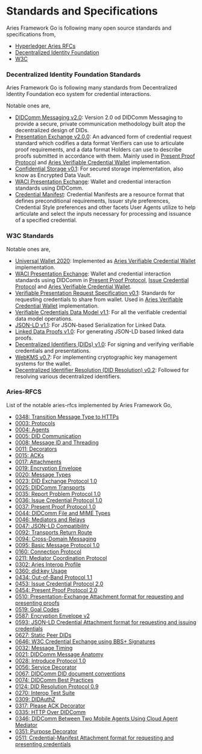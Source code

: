 # Standards and Specifications

Aries Framework Go is following many open source standards and specifications from,

- [Hyperledger Aries RFCs](https://github.com/markcryptohash/aries-rfcs)
- [Decentralized Identity Foundation](https://identity.foundation/)
- [W3C](https://www.w3.org/)


### Decentralized Identity Foundation Standards

Aries Framework Go is following many standards from Decentralized Identity Foundation eco system for credential interactions.

Notable ones are,
* [DIDComm Messaging v2.0](https://identity.foundation/didcomm-messaging/spec/): Version 2.0 od DIDComm Messaging to provide a secure, private communication methodology built atop the decentralized design of DIDs.  
* [Presentation Exchange v2.0.0](https://identity.foundation/presentation-exchange/): An advanced form of credential request standard which codifies a data format Verifiers can use to articulate proof requirements, and a data format Holders can use to describe proofs submitted in accordance with them.
Mainly used in [Present Proof Protocol](00_what_is_hl_aries.md#8-presentproof-protocol) and [Aries Verifiable Credential Wallet](../vc_wallet.md) implementation.
* [Confidential Storage v0.1](https://identity.foundation/confidential-storage/): For secured storage implementation, also know as Encrypted Data Vault. 
* [WACI Presentation Exchange](https://identity.foundation/waci-presentation-exchange/): Wallet and credential interaction standards using DIDComm.
* [Credential Manifest](https://identity.foundation/credential-manifest/): Credential Manifests are a resource format that defines preconditional requirements, Issuer style preferences, Credential Style preferences and other facets User Agents utilize to help articulate and select the inputs necessary for processing and issuance of a specified credential.

### W3C Standards

Notable ones are,
 * [Universal Wallet 2020](https://w3c-ccg.github.io/universal-wallet-interop-spec/): Implemented as [Aries Verifiable Credential Wallet](../vc_wallet.md) implementation. 
 * [WACI Presentation Exchange](https://identity.foundation/waci-presentation-exchange/): Wallet and credential interaction standards 
 using DIDComm in [Present Proof Protocol](00_what_is_hl_aries.md#8-presentproof-protocol), [Issue Credential Protocol](00_what_is_hl_aries.md#3-issuecredential-protocol) and [Aries Verifiable Credential Wallet](../vc_wallet.md).
 * [Verifiable Presentation Request Specification v0.1](https://w3c-ccg.github.io/vp-request-spec/): Standards for requesting credentials to share from wallet. Used in [Aries Verifiable Credential Wallet](../vc_wallet.md) implementation.
 * [Verifiable Credentials Data Model v1.1](https://www.w3.org/TR/vc-data-model/): For all the verifiable credential data model operations.
 * [JSON-LD v1.1](https://w3c.github.io/json-ld-syntax/): For JSON-based Serialization for Linked Data.
 * [Linked Data Proofs v1.0](https://w3c-ccg.github.io/ld-proofs/): For generating JSON-LD based linked data proofs.
 * [Decentralized Identifiers (DIDs) v1.0](https://w3c.github.io/did-core/): For signing and verifying verifiable credentials and presentations.
 * [WebKMS v0.7](https://w3c-ccg.github.io/webkms/): For implementing cryptographic key management systems for the wallet.
 * [Decentralized Identifier Resolution (DID Resolution) v0.2](https://w3c-ccg.github.io/did-resolution/): Followed for resolving various decentralized identifiers. 


### Aries-RFCS

List of the notable aries-rfcs implemented by Aries Framework Go,
* [0348: Transition Message Type to HTTPs](https://github.com/markcryptohash/aries-rfcs/blob/main/https://github.com/markcryptohash/aries-rfcs/blob/main/features/0348-transition-msg-type-to-https/README.md)
* [0003: Protocols](https://github.com/markcryptohash/aries-rfcs/blob/main/concepts/0003-protocols/README.md) 
* [0004: Agents](https://github.com/markcryptohash/aries-rfcs/blob/main/concepts/0004-agents/README.md)
* [0005: DID Communication](https://github.com/markcryptohash/aries-rfcs/blob/main/concepts/0005-didcomm/README.md)
* [0008: Message ID and Threading](https://github.com/markcryptohash/aries-rfcs/blob/main/concepts/0008-message-id-and-threading/README.md) 
* [0011: Decorators](https://github.com/markcryptohash/aries-rfcs/blob/main/concepts/0011-decorators/README.md) 
* [0015: ACKs](https://github.com/markcryptohash/aries-rfcs/blob/main/features/0015-acks/README.md) 
* [0017: Attachments](https://github.com/markcryptohash/aries-rfcs/blob/main/concepts/0017-attachments/README.md) 
* [0019: Encryption Envelope](https://github.com/markcryptohash/aries-rfcs/blob/main/features/0019-encryption-envelope/README.md) 
* [0020: Message Types](https://github.com/markcryptohash/aries-rfcs/blob/main/concepts/0020-message-types/README.md) 
* [0023: DID Exchange Protocol 1.0](https://github.com/markcryptohash/aries-rfcs/blob/main/features/0023-did-exchange/README.md) 
* [0025: DIDComm Transports](https://github.com/markcryptohash/aries-rfcs/blob/main/features/0025-didcomm-transports/README.md) 
* [0035: Report Problem Protocol 1.0](https://github.com/markcryptohash/aries-rfcs/blob/main/features/0035-report-problem/README.md) 
* [0036: Issue Credential Protocol 1.0](https://github.com/markcryptohash/aries-rfcs/blob/main/features/0036-issue-credential/README.md) 
* [0037: Present Proof Protocol 1.0](https://github.com/markcryptohash/aries-rfcs/blob/main/features/0037-present-proof/README.md) 
* [0044: DIDComm File and MIME Types](https://github.com/markcryptohash/aries-rfcs/blob/main/features/0044-didcomm-file-and-mime-types/README.md) 
* [0046: Mediators and Relays](https://github.com/markcryptohash/aries-rfcs/blob/main/concepts/0046-mediators-and-relays/README.md) 
* [0047: JSON-LD Compatibility](https://github.com/markcryptohash/aries-rfcs/blob/main/concepts/0047-json-ld-compatibility/README.md) 
* [0092: Transports Return Route](https://github.com/markcryptohash/aries-rfcs/blob/main/features/0092-transport-return-route/README.md) 
* [0094: Cross-Domain Messaging](https://github.com/markcryptohash/aries-rfcs/blob/main/concepts/0094-cross-domain-messaging/README.md) 
* [0095: Basic Message Protocol 1.0](https://github.com/markcryptohash/aries-rfcs/blob/main/features/0095-basic-message/README.md) 
* [0160: Connection Protocol](https://github.com/markcryptohash/aries-rfcs/blob/main/features/0160-connection-protocol/README.md) 
* [0211: Mediator Coordination Protocol](https://github.com/markcryptohash/aries-rfcs/blob/main/features/0211-route-coordination/README.md) 
* [0302: Aries Interop Profile](https://github.com/markcryptohash/aries-rfcs/blob/main/concepts/0302-aries-interop-profile/README.md) 
* [0360: did:key Usage](https://github.com/markcryptohash/aries-rfcs/blob/main/features/0360-use-did-key/README.md) 
* [0434: Out-of-Band Protocol 1.1](https://github.com/markcryptohash/aries-rfcs/blob/main/features/0434-outofband/README.md) 
* [0453: Issue Credential Protocol 2.0](https://github.com/markcryptohash/aries-rfcs/blob/main/features/0453-issue-credential-v2/README.md) 
* [0454: Present Proof Protocol 2.0](https://github.com/markcryptohash/aries-rfcs/blob/main/features/0454-present-proof-v2/README.md) 
* [0510: Presentation-Exchange Attachment format for requesting and presenting proofs](https://github.com/markcryptohash/aries-rfcs/blob/main/features/0510-dif-pres-exch-attach/README.md) 
* [0519: Goal Codes](https://github.com/markcryptohash/aries-rfcs/blob/main/concepts/0519-goal-codes/README.md) 
* [0587: Encryption Envelope v2](https://github.com/markcryptohash/aries-rfcs/blob/main/features/0587-encryption-envelope-v2/README.md) 
* [0593: JSON-LD Credential Attachment format for requesting and issuing credentials](https://github.com/markcryptohash/aries-rfcs/blob/main/features/0593-json-ld-cred-attach/README.md) 
* [0627: Static Peer DIDs](https://github.com/markcryptohash/aries-rfcs/blob/main/features/0627-static-peer-dids/README.md) 
* [0646: W3C Credential Exchange using BBS+ Signatures](https://github.com/markcryptohash/aries-rfcs/blob/main/features/0646-bbs-credentials/README.md) 
* [0032: Message Timing](https://github.com/markcryptohash/aries-rfcs/blob/main/features/0032-message-timing/README.md) 
* [0021: DIDComm Message Anatomy](https://github.com/markcryptohash/aries-rfcs/blob/main/concepts/0021-didcomm-message-anatomy/README.md) 
* [0028: Introduce Protocol 1.0](https://github.com/markcryptohash/aries-rfcs/blob/main/features/0028-introduce/README.md) 
* [0056: Service Decorator](https://github.com/markcryptohash/aries-rfcs/blob/main/features/0056-service-decorator/README.md) 
* [0067: DIDComm DID document conventions](https://github.com/markcryptohash/aries-rfcs/blob/main/features/0067-didcomm-diddoc-conventions/README.md) 
* [0074: DIDComm Best Practices](https://github.com/markcryptohash/aries-rfcs/blob/main/concepts/0074-didcomm-best-practices/README.md) 
* [0124: DID Resolution Protocol 0.9](https://github.com/markcryptohash/aries-rfcs/blob/main/features/0124-did-resolution-protocol/README.md) 
* [0270: Interop Test Suite](https://github.com/markcryptohash/aries-rfcs/blob/main/concepts/0270-interop-test-suite/README.md) 
* [0309: DIDAuthZ](https://github.com/markcryptohash/aries-rfcs/blob/main/features/0309-didauthz/README.md) 
* [0317: Please ACK Decorator](https://github.com/markcryptohash/aries-rfcs/blob/main/features/0317-please-ack/README.md) 
* [0335: HTTP Over DIDComm](https://github.com/markcryptohash/aries-rfcs/blob/main/features/0335-http-over-didcomm/README.md) 
* [0346: DIDComm Between Two Mobile Agents Using Cloud Agent Mediator](https://github.com/markcryptohash/aries-rfcs/blob/main/concepts/0346-didcomm-between-two-mobile-agents/README.md) 
* [0351: Purpose Decorator](https://github.com/markcryptohash/aries-rfcs/blob/main/features/0351-purpose-decorator/README.md) 
* [0511: Credential-Manifest Attachment format for requesting and presenting credentials](https://github.com/markcryptohash/aries-rfcs/blob/main/features/0511-dif-cred-manifest-attach/README.md) 
